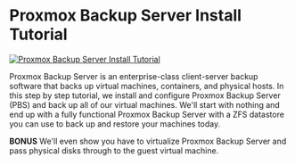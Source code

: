# Proxmox Backup Server Install Tutorial

[![Proxmox Backup Server Install Tutorial](https://img.youtube.com/vi/jLBNm0fNIog/0.jpg)](https://www.youtube.com/watch?v=jLBNm0fNIog "Proxmox Backup Server Install Tutorial")

Proxmox Backup Server is an enterprise-class client-server backup software that backs up virtual machines, containers, and physical hosts.  In this step by step tutorial, we install and configure Proxmox Backup Server (PBS) and back up all of our virtual machines. We'll start with nothing and end up with a fully functional Proxmox Backup Server with a ZFS datastore you can use to back up and restore your machines today.  


**BONUS** We'll even show you have to virtualize Proxmox Backup Server and pass physical disks through to the guest virtual machine.